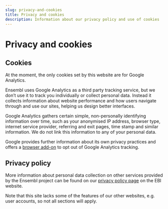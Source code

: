 ```yaml
---
slug: privacy-and-cookies
title: Privacy and cookies
description: Information about our privacy policy and use of cookies
---
```


# Privacy and cookies

## Cookies

At the moment, the only cookies set by this website are for Google Analytics.

Ensembl uses Google Analytics as a third party tracking service, but we don’t use it to track you individually or collect personal data. Instead it collects information about website performance and how users navigate through and use our sites, helping us design better interfaces.

Google Analytics gathers certain simple, non-personally identifying information over time, such as your anonymised IP address, browser type, internet service provider, referring and exit pages, time stamp and similar information. We do not link this information to any of your personal data.

Google provides further information about its own privacy practices and offers a [browser add-on](https://tools.google.com/dlpage/gaoptout) to opt out of Google Analytics tracking.

## Privacy policy

More information about personal data collection on other services provided by the Ensembl project can be found on our [privacy policy page](https://www.ebi.ac.uk/data-protection/ensembl/privacy-notice) on the EBI website.

Note that this site lacks some of the features of our other websites, e.g. user accounts, so not all sections will apply.
